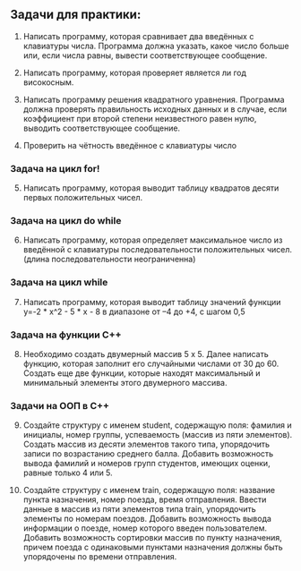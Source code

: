 ## Задачи для практики:

1. Написать программу, которая сравнивает два введённых с клавиатуры числа. Программа должна указать, какое число больше или, если числа равны, вывести соответствующее сообщение.

2. Написать программу, которая проверяет является ли год високосным.

3. Написать программу решения квадратного уравнения. Программа должна проверять правильность исходных данных и в случае, если коэффициент при второй степени неизвестного равен нулю, выводить соответствующее сообщение.

4. Проверить на чётность введённое с клавиатуры число

### Задача на цикл for!

5. Написать программу, которая выводит таблицу квадратов десяти первых положительных чисел.

### Задача на цикл do while

6. Написать программу, которая определяет максимальное число из введённой с клавиатуры последовательности положительных чисел. (длина последовательности неограниченна)

### Задача на цикл while

7. Написать программу, которая выводит таблицу значений функции y=-2 * x^2 - 5 * x - 8 в диапазоне от –4 до +4, с шагом 0,5

### Задача на функции С++

8. Необходимо создать двумерный массив 5 х 5. Далее написать функцию, которая заполнит его случайными числами от 30 до 60. Создать еще две функции, которые находят максимальный и минимальный элементы этого двумерного массива.

### Задачи на ООП в С++

9. Создайте структуру с именем student, содержащую поля: фамилия и инициалы, номер группы, успеваемость (массив из пяти элементов). Создать массив из десяти элементов такого типа, упорядочить записи по возрастанию среднего балла. Добавить возможность вывода фамилий и номеров групп студентов, имеющих оценки, равные только 4 или 5.


10. Создайте структуру с именем train, содержащую поля: название пункта назначения, номер поезда, время отправления. Ввести данные в массив из пяти элементов типа train, упорядочить элементы по номерам поездов. Добавить возможность вывода информации о поезде, номер которого введен пользователем. Добавить возможность сортировки массив по пункту назначения, причем поезда с одинаковыми пунктами назначения должны быть упорядочены по времени отправления.